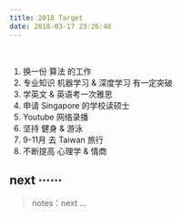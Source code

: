 ```yaml
---
title: 2018 Target
date: 2018-03-17 23:26:48
---
```


<script type="text/x-mathjax-config">
  MathJax.Hub.Config({
    extensions: ["tex2jax.js"],
    jax: ["input/TeX"],
    tex2jax: {
      inlineMath: [ ['$','$'], ['\\(','\\)'] ],
      displayMath: [ ['$$','$$']],
      processEscapes: true
    }
  });
</script>
<script type="text/javascript" src="https://cdn.mathjax.org/mathjax/latest/MathJax.js?config=TeX-AMS_HTML,http://myserver.com/MathJax/config/local/local.js">
</script>

<br>

1. 换一份 算法 的工作
2. 专业知识 机器学习 & 深度学习 有一定突破
3. 学英文 & 英语考一次雅思
4. 申请 Singapore 的学校读硕士
5. Youtube 网络录播
6. 坚持 健身 & 游泳
7. 9-11月 去 Taiwan 旅行
8. 不断提高 心理学 & 情商

## next ⋯⋯

> notes：next ...
